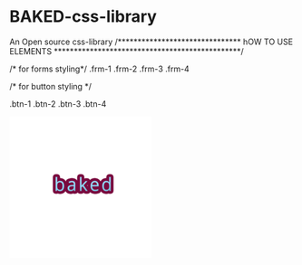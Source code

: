 # BAKED-css-library
An Open source css-library
/******************************* hOW  TO USE ELEMENTS ***********************************************/

/* for forms styling*/
.frm-1
.frm-2
.frm-3
.frm-4

/* for button styling */

.btn-1
.btn-2
.btn-3
.btn-4



  
  <img src="baked.png" alternate="baked css libary">
  
  
 
